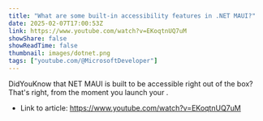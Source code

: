```yaml
---
title: "What are some built-in accessibility features in .NET MAUI?"
date: 2025-02-07T17:00:53Z
link: https://www.youtube.com/watch?v=EKoqtnUQ7uM
showShare: false
showReadTime: false
thumbnail: images/dotnet.png
tags: ["youtube.com/@MicrosoftDeveloper"]
---
```

DidYouKnow that NET MAUI is built to be accessible right out of the box? That's right, from the moment you launch your .

- Link to article: https://www.youtube.com/watch?v=EKoqtnUQ7uM